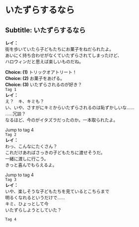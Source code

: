 # いたずらするなら

  
## Subtitle: いたずらするなら
  
**レイ：**  
街を歩いていたら子どもたちにお菓子をねだられたよ。  
あいにく持ち合わせがなくていたずらされてしまったけど、  
ハロウィンだと思えば楽しいものだね。  
  
**Choice: (1)**  トリックオアトリート！  
**Choice: (2)**  お菓子をあげる。  
**Choice: (3)**  いたずらされるのが好き？  
`Tag 1`  
**レイ：**  
え？　キ、キミも？  
い、いや、さすがにキミからいたずらされるのは恥ずかしいな……  
……冗談？  
なるほど、今のがイタズラだったのか。一本取られたよ。  
  
Jump to tag 4  
`Tag 2`  
**レイ：**  
わっ、こんなにたくさん？  
これだけあればさっきの子どもたちに渡せそうだ。  
一緒に渡しに行こう。  
きっと喜んでもらえるよ。  
  
Jump to tag 4  
`Tag 3`  
**レイ：**  
いや、楽しそうな子どもたちを見ているとこちらまで  
明るくなれるというだけで……  
キミ、ひょっとして今  
いたずらしようとしていた？  
  
`Tag 4`  
